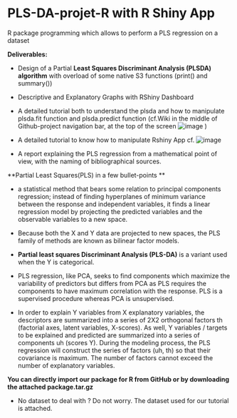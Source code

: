 # PLS-DA-projet-R with R Shiny App
R package programming which allows to perform a PLS regression on a dataset

**Deliverables:**

* Design of a Partial **Least Squares Discriminant Analysis (PLSDA) algorithm** with overload of some native S3 functions (print() and summary())

* Descriptive and Explanatory Graphs with RShiny Dashboard

* A detailed tutorial both to understand the plsda and how to manipulate plsda.fit function and plsda.predict function (cf.Wiki in the middle of Github-project navigation bar, at the top of the screen ![image](https://user-images.githubusercontent.com/114347666/204103053-18efdaba-eba9-469f-a1e0-0e409a264e2e.png)
)
* A detailed tutorial to know how to manipulate Rshiny App cf. ![image](https://user-images.githubusercontent.com/114347666/204103053-18efdaba-eba9-469f-a1e0-0e409a264e2e.png)

* A report explaining the PLS regression from a mathematical point of view, with the naming of bibliographical sources. 


**Partial Least Squares(PLS) in a few bullet-points **

* a statistical method that bears some relation to principal components regression; instead of finding hyperplanes of minimum variance between the response and independent variables, it finds a linear regression model by projecting the predicted variables and the observable variables to a new space. 

* Because both the X and Y data are projected to new spaces, the PLS family of methods are known as bilinear factor models. 

* **Partial least squares Discriminant Analysis (PLS-DA)** is a variant used when the Y is categorical.

* PLS regression, like PCA, seeks to find components which maximize the variability of predictors but differs from PCA as PLS requires the components to have maximum correlation with the response. PLS is a supervised procedure whereas PCA is unsupervised.

* In order to explain Y variables from X explanatory variables, the descriptors are summarized into a series of 2X2 orthogonal factors  th  (factorial axes, latent variables, X-scores). As well, Y variables / targets to be explained and predicted are summarized into a series of components uh (scores Y).
During the modeling process, the PLS regression will construct the series of factors (uh, th) so that their covariance is maximum. The number of factors cannot exceed the number of explanatory variables. 

**You can directly import our package for R from GitHub or by downloading the attached package.tar.gz**


* No dataset to deal with ? Do not worry. The dataset used for our tutorial is attached. 
